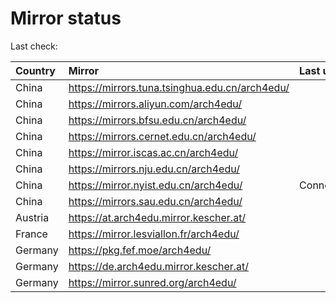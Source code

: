 <script src="./time.js"></script>
# Mirror status
Last check: <script type="text/javascript">localize(1710318156.482473);</script>

|Country|Mirror|Last update|
|:------|:-----|:----------|
|China|https://mirrors.tuna.tsinghua.edu.cn/arch4edu/|<script type="text/javascript">localize(1710268332);</script>|
|China|https://mirrors.aliyun.com/arch4edu/|<script type="text/javascript">localize(1710268332);</script>|
|China|https://mirrors.bfsu.edu.cn/arch4edu/|<script type="text/javascript">localize(1710268332);</script>|
|China|https://mirrors.cernet.edu.cn/arch4edu/|<script type="text/javascript">localize(1710268332);</script>|
|China|https://mirror.iscas.ac.cn/arch4edu/|<script type="text/javascript">localize(1710268332);</script>|
|China|https://mirrors.nju.edu.cn/arch4edu/|<script type="text/javascript">localize(1710268332);</script>|
|China|https://mirror.nyist.edu.cn/arch4edu/|ConnectTimeout|
|China|https://mirrors.sau.edu.cn/arch4edu/|<script type="text/javascript">localize(1710268332);</script>|
|Austria|https://at.arch4edu.mirror.kescher.at/|<script type="text/javascript">localize(1710311885);</script>|
|France|https://mirror.lesviallon.fr/arch4edu/|<script type="text/javascript">localize(1710268332);</script>|
|Germany|https://pkg.fef.moe/arch4edu/|<script type="text/javascript">localize(1710311885);</script>|
|Germany|https://de.arch4edu.mirror.kescher.at/|<script type="text/javascript">localize(1710311885);</script>|
|Germany|https://mirror.sunred.org/arch4edu/|<script type="text/javascript">localize(1710311885);</script>|

<script src="./tablefilter/tablefilter.js"></script>
<script src="./table.js"></script>